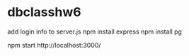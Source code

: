 # dbclasshw6

add login info to server.js
npm install express
npm install pg

npm start
http://localhost:3000/
